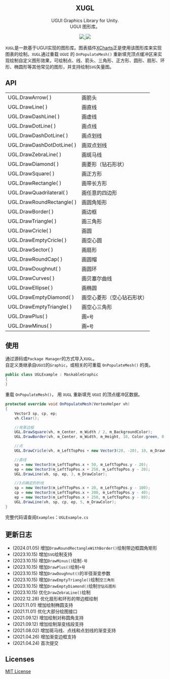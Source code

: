<p align="center">
  <a href="">
    <img src="" alt="" width="" height="">
  </a>
</p>
<h2 align="center">XUGL</h3>
<p align="center">
  UGUI Graphics Library for Unity.
  <br>
  UGUI 图形库。
</p>
<p align="center">
  <a href="https://github.com/monitor1394/XUGL/blob/master/LICENSE">
    <img src="https://img.shields.io/github/license/monitor1394/XUGL">
  </a>
  <a href="">
    <img src="https://img.shields.io/badge/Unity Version-5.6+-green">
  </a>
</p>

`XUGL`是一款基于UGUI实现的图形库。图表插件[XCharts](https://github.com/monitor1394/unity-ugui-XCharts)正是使用该图形库来实现图表的绘制。`XUGL`通过重载 `UGUI` 的 `OnPopulateMesh()` 重新填充顶点缓冲区来实现绘制自定义图形效果，可绘制点、线、箭头、三角形、正方形、圆形、扇形、环形、椭圆形等其他常见的图形，并支持绘制`SVG`矢量图。

## API

| | |
| --| --|
| UGL.DrawArrow( ) | 画箭头 |
| UGL.DrawLine( ) | 画直线 |
| UGL.DrawDashLine( ) | 画虚线 |
| UGL.DrawDotLine( ) | 画点线 |
| UGL.DrawDashDotLine( ) | 画点划线 |
| UGL.DrawDashDotDotLine( ) | 画双点划线 |
| UGL.DrawZebraLine( ) | 画斑马线 |
| UGL.DrawDiamond( ) | 画菱形（钻石形状） |
| UGL.DrawSquare( ) | 画正方形 |
| UGL.DrawRectangle( ) | 画带长方形 |
| UGL.DrawQuadrilateral( ) | 画任意的四边形 |
| UGL.DrawRoundRectangle( ) | 画圆角矩形 |
| UGL.DrawBorder( ) | 画边框 |
| UGL.DrawTriangle( ) | 画三角形 |
| UGL.DrawCricle( ) | 画圆 |
| UGL.DrawEmptyCricle( ) | 画空心圆 |
| UGL.DrawSector( ) | 画扇形 |
| UGL.DrawRoundCap( ) | 画圆帽 |
| UGL.DrawDoughnut( ) | 画圆环 |
| UGL.DrawCurves( ) | 画贝塞尔曲线 |
| UGL.DrawEllipse( ) | 画椭圆 |
| UGL.DrawEmptyDiamond( ) | 画空心菱形（空心钻石形状） |
| UGL.DrawEmptyTriangle( ) | 画空心三角形 |
| UGL.DrawPlus( ) | 画`+号` |
| UGL.DrawMinus( ) | 画`+号` |

## 使用

通过源码或`Package Manager`的方式导入`XUGL`。  
自定义类继承自`UGUI`的`Graphic`，或相关的可重载 `OnPopulateMesh()` 的类。

  ``` c#
  public class UGLExample : MaskableGraphic
  {
  }
  ```

重载 `OnPopulateMesh()`， 用 `XUGL` 重新填充 `UGUI` 的顶点缓冲区数据。

  ``` c#
  protected override void OnPopulateMesh(VertexHelper vh)
  {
      Vector3 sp, cp, ep;
      vh.Clear();

      //背景边框
      UGL.DrawSquare(vh, m_Center, m_Width / 2, m_BackgroundColor);
      UGL.DrawBorder(vh, m_Center, m_Width, m_Height, 10, Color.green, 0, m_BorderRadius);

      //点
      UGL.DrawCricle(vh, m_LeftTopPos + new Vector3(20, -20), 10, m_DrawColor);

      //直线
      sp = new Vector3(m_LeftTopPos.x + 50, m_LeftTopPos.y - 20);
      ep = new Vector3(m_LeftTopPos.x + 250, m_LeftTopPos.y - 20);
      UGL.DrawLine(vh, sp, ep, 3, m_DrawColor);

      //3点确定的折线
      sp = new Vector3(m_LeftTopPos.x + 20, m_LeftTopPos.y - 100);
      cp = new Vector3(m_LeftTopPos.x + 200, m_LeftTopPos.y - 40);
      ep = new Vector3(m_LeftTopPos.x + 250, m_LeftTopPos.y - 80);
      UGL.DrawLine(vh, sp, cp, ep, 5, m_DrawColor);
  }
  ```

完整代码请查阅`Examples`：`UGLExample.cs`

## 更新日志

* (2024.01.05) 增加`DrawRoundRectangleWithBorder()`绘制带边框圆角矩形
* (2023.10.15) 增加`SVG`绘制支持
* (2023.10.15) 增加`DrawMinus()`绘制`-号`
* (2023.10.15) 增加`DrawPlus()`绘制`+号`
* (2023.10.15) 增加`DrawDoughnut()`的半径渐变参数
* (2023.10.15) 增加`DrawEmptyTriangle()`绘制`空三角形`
* (2023.10.15) 增加`DrawEmptyDiamond()`绘制`空钻石图形`
* (2023.10.15) 优化`DrawZebraLine()`绘制
* (2022.12.28) 优化扇形和环形的带边框绘制
* (2021.11.01) 增加绘制椭圆支持
* (2021.11.01) 优化大部分绘图接口
* (2021.09.12) 增加绘制对称圆角支持
* (2021.09.12) 增加绘制渐变线段支持
* (2021.08.02) 增加斑马线、点线和点划线的渐变支持
* (2021.04.26) 增加渐变边框支持
* (2021.04.24) 首次提交

## Licenses

[MIT License](https://github.com/monitor1394/XUGL/blob/master/LICENSE.md)
